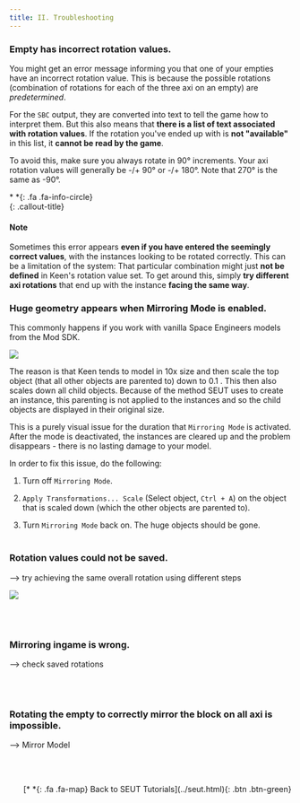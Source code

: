 ```yaml
---
title: II. Troubleshooting
---
```

### Empty has incorrect rotation values.
You might get an error message informing you that one of your empties have an incorrect rotation value. This is because the possible rotations (combination of rotations for each of the three axi on an empty) are *predetermined*. 

For the `SBC` output, they are converted into text to tell the game how to interpret them. But this also means that **there is a list of text associated with rotation values**. If the rotation you've ended up with is **not "available"** in this list, it **cannot be read by the game**.

To avoid this, make sure you always rotate in 90° increments. Your axi rotation values will generally be -/+ 90° or -/+ 180°. Note that 270° is the same as -90°.


<div class="callout-block callout-info"><div class="icon-holder">*&nbsp;*{: .fa .fa-info-circle}
</div><div class="content">
{: .callout-title}

#### Note
Sometimes this error appears **even if you have entered the seemingly correct values**, with the instances looking to be rotated correctly. This can be a limitation of the system: That particular combination might just **not be defined** in Keen's rotation value set. To get around this, simply **try different axi rotations** that end up with the instance **facing the same way**.
</div></div>

### Huge geometry appears when Mirroring Mode is enabled.
This commonly happens if you work with vanilla Space Engineers models from the Mod SDK. 

![](/modding-reference/assets/images/tutorials/seut/mirroring_huge-objects.png)

The reason is that Keen tends to model in 10x size and then scale the top object (that all other objects are parented to) down to 0.1 . This then also scales down all child objects. Because of the method SEUT uses to create an instance, this parenting is not applied to the instances and so the child objects are displayed in their original size.

This is a purely visual issue for the duration that `Mirroring Mode` is activated. After the mode is deactivated, the instances are cleared up and the problem disappears - there is no lasting damage to your model.

In order to fix this issue, do the following:

1. Turn off `Mirroring Mode`.

2. `Apply Transformations... Scale` (Select object, `Ctrl + A`) on the object that is scaled down (which the other objects are parented to).

3. Turn `Mirroring Mode` back on. The huge objects should be gone.
<br><br/>

### Rotation values could not be saved.
--> try achieving the same overall rotation using different steps

![](/modding-reference/assets/images/tutorials/seut/interaction-highlight_old.png)

<br><br/>

### Mirroring ingame is wrong.
--> check saved rotations

<br><br/>

### Rotating the empty to correctly mirror the block on all axi is impossible.
--> Mirror Model

<br><br/>

<p style="text-align:right">[*&nbsp;*{: .fa .fa-map} Back to SEUT Tutorials](../seut.html){: .btn .btn-green}</p>